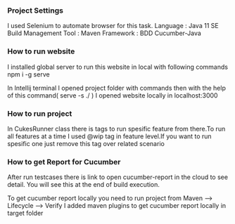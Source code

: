 ### Project Settings 

 I used Selenium to automate browser for this task.
 Language : Java 11 SE 
 Build Management Tool : Maven 
 Framework : BDD Cucumber-Java 


### How to run website 

I installed global server to run this website in local with following commands 
  npm i -g serve

In Intellij terminal I opened project folder with commands then with the help of this command( serve -s ./  )
I opened website locally in localhost:3000


### How to run project  

In CukesRunner class there is tags to run spesific feature from there.To run all features at a time 
I used @wip tag in feature level.If you want to run spesific one just remove this tag over related scenario 


### How to get Report for Cucumber 
After run testcases there is link to open cucumber-report in the cloud to see detail.
You will see this at the end of build execution.

To get cucumber report locally you need to run project from Maven --> Lifecycle --> Verify
I added maven plugins to get cucumber report locally in target folder